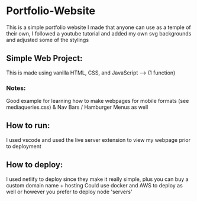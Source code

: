 # Portfolio-Website

This is a simple portfolio website I made that anyone can use as a temple of their own, I followed a youtube tutorial and added my own svg backgrounds and adjusted some of the stylings

## Simple Web Project:

This is made using vanilla HTML, CSS, and JavaScript --> (1 function)

### Notes:
Good example for learning how to make webpages for mobile formats (see mediaqueries.css) & Nav Bars / Hamburger Menus as well

## How to run:

I used vscode and used the live server extension to view my webpage prior to deployment

## How to deploy:

I used netlify to deploy since they make it really simple, plus you can buy a custom domain name + hosting
Could use docker and AWS to deploy as well or however you prefer to deploy node 'servers'
